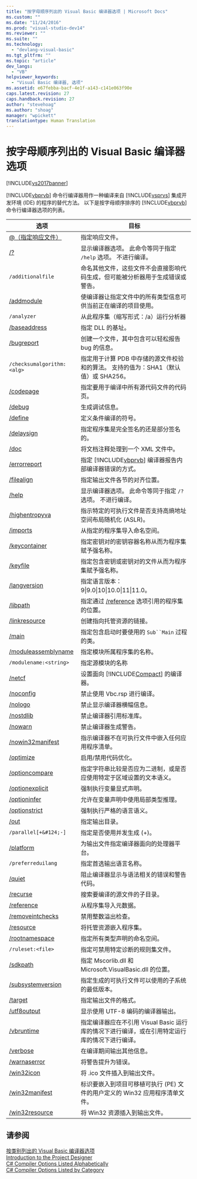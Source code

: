 ```yaml
---
title: "按字母顺序列出的 Visual Basic 编译器选项 | Microsoft Docs"
ms.custom: ""
ms.date: "11/24/2016"
ms.prod: "visual-studio-dev14"
ms.reviewer: ""
ms.suite: ""
ms.technology: 
  - "devlang-visual-basic"
ms.tgt_pltfrm: ""
ms.topic: "article"
dev_langs: 
  - "VB"
helpviewer_keywords: 
  - "Visual Basic 编译器, 选项"
ms.assetid: e67febba-bacf-4e1f-a143-c141e063f90e
caps.latest.revision: 27
caps.handback.revision: 27
author: "stevehoag"
ms.author: "shoag"
manager: "wpickett"
translationtype: Human Translation
---
```

# 按字母顺序列出的 Visual Basic 编译器选项
[!INCLUDE[vs2017banner](../../../csharp/includes/vs2017banner.md)]

[!INCLUDE[vbprvb](../../../csharp/programming-guide/concepts/linq/includes/vbprvb_md.md)] 命令行编译器用作一种编译来自 [!INCLUDE[vsprvs](../../../csharp/includes/vsprvs_md.md)] 集成开发环境 \(IDE\) 的程序的替代方法。  以下是按字母顺序排序的 [!INCLUDE[vbprvb](../../../csharp/programming-guide/concepts/linq/includes/vbprvb_md.md)] 命令行编译器选项的列表。  
  
|选项|目标|  
|--------|--------|  
|[@（指定响应文件）](../../../visual-basic/reference/command-line-compiler/specify-response-file.md)|指定响应文件。|  
|[\/?](../../../visual-basic/reference/command-line-compiler/help.md)|显示编译器选项。  此命令等同于指定 `/help` 选项。  不进行编译。|  
|`/additionalfile`|命名其他文件，这些文件不会直接影响代码生成，但可能被分析器用于生成错误或警告。|  
|[\/addmodule](../../../visual-basic/reference/command-line-compiler/addmodule.md)|使编译器让指定文件中的所有类型信息可供当前正在编译的项目使用。|  
|`/analyzer`|从此程序集（缩写形式：\/a）运行分析器|  
|[\/baseaddress](../../../visual-basic/reference/command-line-compiler/baseaddress.md)|指定 DLL 的基址。|  
|[\/bugreport](../../../visual-basic/reference/command-line-compiler/bugreport.md)|创建一个文件，其中包含可以轻松报告 bug 的信息。|  
|`/checksumalgorithm:<alg>`|指定用于计算 PDB 中存储的源文件校验和的算法。  支持的值为：SHA1（默认值）或 SHA256。|  
|[\/codepage](../../../visual-basic/reference/command-line-compiler/codepage.md)|指定要用于编译中所有源代码文件的代码页。|  
|[\/debug](../../../visual-basic/reference/command-line-compiler/debug.md)|生成调试信息。|  
|[\/define](../../../visual-basic/reference/command-line-compiler/define.md)|定义条件编译的符号。|  
|[\/delaysign](../../../visual-basic/reference/command-line-compiler/delaysign.md)|指定程序集是完全签名的还是部分签名的。|  
|[\/doc](../../../visual-basic/reference/command-line-compiler/doc.md)|将文档注释处理到一个 XML 文件中。|  
|[\/errorreport](../../../visual-basic/reference/command-line-compiler/errorreport.md)|指定 [!INCLUDE[vbprvb](../../../csharp/programming-guide/concepts/linq/includes/vbprvb_md.md)] 编译器报告内部编译器错误的方式。|  
|[\/filealign](../../../visual-basic/reference/command-line-compiler/filealign.md)|指定输出文件各节的对齐位置。|  
|[\/help](../../../visual-basic/reference/command-line-compiler/help.md)|显示编译器选项。  此命令等同于指定 `/?` 选项。  不进行编译。|  
|[\/highentropyva](../../../visual-basic/reference/command-line-compiler/highentropyva.md)|指示特定的可执行文件是否支持高熵地址空间布局随机化 \(ASLR\)。|  
|[\/imports](../../../visual-basic/reference/command-line-compiler/imports.md)|从指定的程序集导入命名空间。|  
|[\/keycontainer](../../../visual-basic/reference/command-line-compiler/keycontainer.md)|指定密钥对的密钥容器名称从而为程序集赋予强名称。|  
|[\/keyfile](../../../visual-basic/reference/command-line-compiler/keyfile.md)|指定包含密钥或密钥对的文件从而为程序集赋予强名称。|  
|[\/langversion](../../../visual-basic/reference/command-line-compiler/langversion.md)|指定语言版本：9&#124;9.0&#124;10&#124;10.0&#124;11&#124;11.0。|  
|[\/libpath](../../../visual-basic/reference/command-line-compiler/libpath.md)|指定通过 [\/reference](../../../visual-basic/reference/command-line-compiler/reference.md) 选项引用的程序集的位置。|  
|[\/linkresource](../../../visual-basic/reference/command-line-compiler/linkresource.md)|创建指向托管资源的链接。|  
|[\/main](../../../visual-basic/reference/command-line-compiler/main.md)|指定包含启动时要使用的 `Sub``Main` 过程的类。|  
|[\/moduleassemblyname](../../../visual-basic/reference/command-line-compiler/moduleassemblyname.md)|指定模块所属程序集的名称。|  
|`/modulename:<string>`|指定源模块的名称|  
|[\/netcf](../../../visual-basic/reference/command-line-compiler/netcf.md)|设置面向 [!INCLUDE[Compact](../../../visual-basic/reference/command-line-compiler/includes/compact_md.md)] 的编译器。|  
|[\/noconfig](../../../visual-basic/reference/command-line-compiler/noconfig.md)|禁止使用 Vbc.rsp 进行编译。|  
|[\/nologo](../../../visual-basic/reference/command-line-compiler/nologo.md)|禁止显示编译器横幅信息。|  
|[\/nostdlib](../../../visual-basic/reference/command-line-compiler/nostdlib.md)|禁止编译器引用标准库。|  
|[\/nowarn](../../../visual-basic/reference/command-line-compiler/nowarn.md)|禁止编译器生成警告。|  
|[\/nowin32manifest](../../../visual-basic/reference/command-line-compiler/nowin32manifest.md)|指示编译器不在可执行文件中嵌入任何应用程序清单。|  
|[\/optimize](../../../visual-basic/reference/command-line-compiler/optimize.md)|启用\/禁用代码优化。|  
|[\/optioncompare](../../../visual-basic/reference/command-line-compiler/optioncompare.md)|指定字符串比较是否应为二进制，或是否应使用特定于区域设置的文本语义。|  
|[\/optionexplicit](../../../visual-basic/reference/command-line-compiler/optionexplicit.md)|强制执行变量显式声明。|  
|[\/optioninfer](../../../visual-basic/reference/command-line-compiler/optioninfer.md)|允许在变量声明中使用局部类型推理。|  
|[\/optionstrict](../../../visual-basic/reference/command-line-compiler/optionstrict.md)|强制执行严格的语言语义。|  
|[\/out](../../../visual-basic/reference/command-line-compiler/out.md)|指定输出目录。|  
|`/parallel[+&#124;-]`|指定是否使用并发生成 \(\+\)。|  
|[\/platform](../../../visual-basic/reference/command-line-compiler/platform.md)|为输出文件指定编译器面向的处理器平台。|  
|`/preferreduilang`|指定首选输出语言名称。|  
|[\/quiet](../../../visual-basic/reference/command-line-compiler/quiet.md)|阻止编译器显示与语法相关的错误和警告代码。|  
|[\/recurse](../../../visual-basic/reference/command-line-compiler/recurse.md)|搜索要编译的源文件的子目录。|  
|[\/reference](../../../visual-basic/reference/command-line-compiler/reference.md)|从程序集导入元数据。|  
|[\/removeintchecks](../../../visual-basic/reference/command-line-compiler/removeintchecks.md)|禁用整数溢出检查。|  
|[\/resource](../../../visual-basic/reference/command-line-compiler/resource.md)|将托管资源嵌入程序集。|  
|[\/rootnamespace](../../../visual-basic/reference/command-line-compiler/rootnamespace.md)|指定所有类型声明的命名空间。|  
|`/ruleset:<file>`|指定可禁用特定诊断的规则集文件。|  
|[\/sdkpath](../../../visual-basic/reference/command-line-compiler/sdkpath.md)|指定 Mscorlib.dll 和 Microsoft.VisualBasic.dll 的位置。|  
|[\/subsystemversion](../../../visual-basic/reference/command-line-compiler/subsystemversion.md)|指定生成的可执行文件可以使用的子系统的最低版本。|  
|[\/target](../../../visual-basic/reference/command-line-compiler/target.md)|指定输出文件的格式。|  
|[\/utf8output](../../../visual-basic/reference/command-line-compiler/utf8output.md)|显示使用 UTF\-8 编码的编译器输出。|  
|[\/vbruntime](../../../visual-basic/reference/command-line-compiler/vbruntime.md)|指定编译器应在不引用 Visual Basic 运行库的情况下进行编译，或在引用特定运行库的情况下进行编译。|  
|[\/verbose](../../../visual-basic/reference/command-line-compiler/verbose.md)|在编译期间输出其他信息。|  
|[\/warnaserror](../../../visual-basic/reference/command-line-compiler/warnaserror.md)|将警告提升为错误。|  
|[\/win32icon](../../../visual-basic/reference/command-line-compiler/win32icon.md)|将 .ico 文件插入到输出文件。|  
|[\/win32manifest](../../../visual-basic/reference/command-line-compiler/win32manifest.md)|标识要嵌入到项目可移植可执行 \(PE\) 文件的用户定义的 Win32 应用程序清单文件。|  
|[\/win32resource](../../../visual-basic/reference/command-line-compiler/win32resource.md)|将 Win32 资源插入到输出文件。|  
  
## 请参阅  
 [按类别列出的 Visual Basic 编译器选项](../../../visual-basic/reference/command-line-compiler/compiler-options-listed-by-category.md)   
 [Introduction to the Project Designer](http://msdn.microsoft.com/zh-cn/898dd854-c98d-430c-ba1b-a913ce3c73d7)   
 [C\# Compiler Options Listed Alphabetically](../../../csharp/language-reference/compiler-options/listed-alphabetically.md)   
 [C\# Compiler Options Listed by Category](../../../csharp/language-reference/compiler-options/listed-by-category.md)